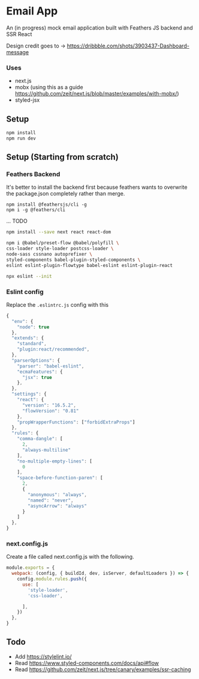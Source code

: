 
# Email App

An (in progress) mock email application built with Feathers JS backend and SSR React

Design credit goes to -> https://dribbble.com/shots/3903437-Dashboard-message


### Uses

- next.js
- mobx (using this as a guide https://github.com/zeit/next.js/blob/master/examples/with-mobx/)
- styled-jsx


## Setup

```bash
npm install
npm run dev
```

## Setup (Starting from scratch)


### Feathers Backend

It's better to install the backend first because feathers wants to overwrite the package.json completely rather than merge.

```
npm install @feathersjs/cli -g
npm i -g @feathers/cli
```

... TODO


```bash
npm install --save next react react-dom

npm i @babel/preset-flow @babel/polyfill \
css-loader style-loader postcss-loader \
node-sass cssnano autoprefixer \
styled-components babel-plugin-styled-components \
eslint eslint-plugin-flowtype babel-eslint eslint-plugin-react

npx eslint --init
```

### Eslint config

Replace the `.eslintrc.js` config with this

```js
{
  "env": {
    "node": true
  },
  "extends": {
    "standard",
    "plugin:react/recommended",
  },
  "parserOptions": {
    "parser": "babel-eslint",
    "ecmaFeatures": {
      "jsx": true
    },
  },
  "settings": {
    "react": {
      "version": "16.5.2",
      "flowVersion": "0.81"
    },
    "propWrapperFunctions": ["forbidExtraProps"]
  },
  "rules": {
    "comma-dangle": [
      2,
      "always-multiline"
    ],
    "no-multiple-empty-lines": [
      0
    ],
    "space-before-function-paren": [
      2,
      {
        "anonymous": "always",
        "named": "never",
        "asyncArrow": "always"
      }
    ]
  },
}
```

### next.config.js

Create a file called next.config.js with the following.

```js
module.exports = {
  webpack: (config, { buildId, dev, isServer, defaultLoaders }) => {
    config.module.rules.push({
      use: [
        'style-loader',
        'css-loader',

      ],
    })
  },
}
```





## Todo

- Add https://stylelint.io/
- Read https://www.styled-components.com/docs/api#flow
- Read https://github.com/zeit/next.js/tree/canary/examples/ssr-caching
